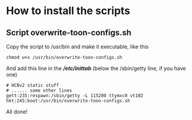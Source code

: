 
# How to install the scripts

## Script overwrite-toon-configs.sh

Copy the script to /usr/bin and make it executable, like this

    chmod u+x /usr/bin/overwrite-toon-configs.sh

And add this line in the ***/etc/inittab***
(below the /sbin/getty line, if you have one)

    # HCBv2 static stuff
    # ...... some other lines
    gett:235:respawn:/sbin/getty -L 115200 ttymxc0 vt102
    hkt:245:boot:/usr/bin/overwrite-toon-configs.sh

All done!
